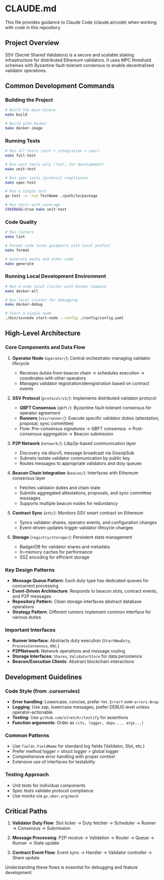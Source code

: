 # CLAUDE.md

This file provides guidance to Claude Code (claude.ai/code) when working with code in this repository.

## Project Overview

SSV (Secret Shared Validators) is a secure and scalable staking infrastructure for distributed Ethereum validators. It uses MPC threshold schemes with Byzantine fault-tolerant consensus to enable decentralized validator operations.

## Common Development Commands

### Building the Project
```bash
# Build the main binary
make build

# Build with Docker
make docker-image
```

### Running Tests
```bash
# Run all tests (unit + integration + spec)
make full-test

# Run unit tests only (fast, for development)
make unit-test

# Run spec tests (protocol compliance)
make spec-test

# Run a single test
go test -v -run TestName ./path/to/package

# Run tests with coverage
COVERAGE=true make unit-test
```

### Code Quality
```bash
# Run linters
make lint

# Format code (uses goimports with local prefix)
make format

# Generate mocks and other code
make generate
```

### Running Local Development Environment
```bash
# Run 4-node local cluster with Docker Compose
make docker-all

# Run local cluster for debugging
make docker-debug

# Start a single node
./bin/ssvnode start-node --config ./config/config.yaml
```

## High-Level Architecture

### Core Components and Data Flow

1. **Operator Node** (`operator/`): Central orchestrator managing validator lifecycle
    - Receives duties from beacon chain → schedules execution → coordinates with other operators
    - Manages validator registration/deregistration based on contract events

2. **SSV Protocol** (`protocol/v2/`): Implements distributed validator protocol
    - **QBFT Consensus** (`qbft/`): Byzantine fault-tolerant consensus for operator agreement
    - **Runners** (`ssv/runner/`): Execute specific validator duties (attestation, proposal, sync committee)
    - Flow: Pre-consensus signatures → QBFT consensus → Post-consensus aggregation → Beacon submission

3. **P2P Network** (`network/`): Libp2p-based communication layer
    - Discovery via discv5, message broadcast via GossipSub
    - Subnets isolate validator communication by public key
    - Routes messages to appropriate validators and duty queues

4. **Beacon Chain Integration** (`beacon/`): Interfaces with Ethereum consensus layer
    - Fetches validator duties and chain state
    - Submits aggregated attestations, proposals, and sync committee messages
    - Supports multiple beacon nodes for redundancy

5. **Contract Sync** (`eth/`): Monitors SSV smart contract on Ethereum
    - Syncs validator shares, operator events, and configuration changes
    - Event-driven updates trigger validator lifecycle changes

6. **Storage** (`registry/storage/`): Persistent state management
    - BadgerDB for validator shares and metadata
    - In-memory caches for performance
    - SSZ encoding for efficient storage

### Key Design Patterns

- **Message Queue Pattern**: Each duty type has dedicated queues for concurrent processing
- **Event-Driven Architecture**: Responds to beacon slots, contract events, and P2P messages
- **Repository Pattern**: Clean storage interfaces abstract database operations
- **Strategy Pattern**: Different runners implement common interface for various duties

### Important Interfaces

- **Runner Interface**: Abstracts duty execution (`StartNewDuty`, `ProcessConsensus`, etc.)
- **P2PNetwork**: Network operations and message routing
- **Storage Interfaces**: `Shares`, `ValidatorStore` for data persistence
- **Beacon/Execution Clients**: Abstract blockchain interactions

## Development Guidelines

### Code Style (from .cursorrules)
- **Error handling**: Lowercase, concise, prefer `fmt.Errorf` over `errors.Wrap`
- **Logging**: Use zap, lowercase messages, prefer DEBUG level unless operator-actionable
- **Testing**: Use `github.com/stretchr/testify` for assertions
- **Function arguments**: Order as `(ctx, logger, deps..., args...)`

### Common Patterns
- Use `fields.FieldName` for standard log fields (Validator, Slot, etc.)
- Prefer method logger > struct logger > global logger
- Comprehensive error handling with proper context
- Extensive use of interfaces for testability

### Testing Approach
- Unit tests for individual components
- Spec tests validate protocol compliance
- Use mocks via `go.uber.org/mock`

## Critical Paths

1. **Validator Duty Flow**:
   Slot ticker → Duty fetcher → Scheduler → Runner → Consensus → Submission

2. **Message Processing**:
   P2P receive → Validation → Router → Queue → Runner → State update

3. **Contract Event Flow**:
   Event sync → Handler → Validator controller → Share update

Understanding these flows is essential for debugging and feature development.